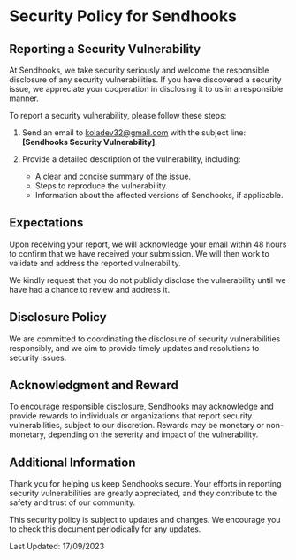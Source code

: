 # Security Policy for Sendhooks

## Reporting a Security Vulnerability

At Sendhooks, we take security seriously and welcome the responsible disclosure of any security vulnerabilities. If you have discovered a security issue, we appreciate your cooperation in disclosing it to us in a responsible manner.

To report a security vulnerability, please follow these steps:

1. Send an email to [koladev32@gmail.com](mailto:koladev32@gmail.com) with the subject line: **[Sendhooks Security Vulnerability]**.

2. Provide a detailed description of the vulnerability, including:
    - A clear and concise summary of the issue.
    - Steps to reproduce the vulnerability.
    - Information about the affected versions of Sendhooks, if applicable.


## Expectations

Upon receiving your report, we will acknowledge your email within 48 hours to confirm that we have received your submission. We will then work to validate and address the reported vulnerability.

We kindly request that you do not publicly disclose the vulnerability until we have had a chance to review and address it.

## Disclosure Policy

We are committed to coordinating the disclosure of security vulnerabilities responsibly, and we aim to provide timely updates and resolutions to security issues.

## Acknowledgment and Reward

To encourage responsible disclosure, Sendhooks may acknowledge and provide rewards to individuals or organizations that report security vulnerabilities, subject to our discretion. Rewards may be monetary or non-monetary, depending on the severity and impact of the vulnerability.

## Additional Information

Thank you for helping us keep Sendhooks secure. Your efforts in reporting security vulnerabilities are greatly appreciated, and they contribute to the safety and trust of our community.

This security policy is subject to updates and changes. We encourage you to check this document periodically for any updates.

Last Updated: 17/09/2023

